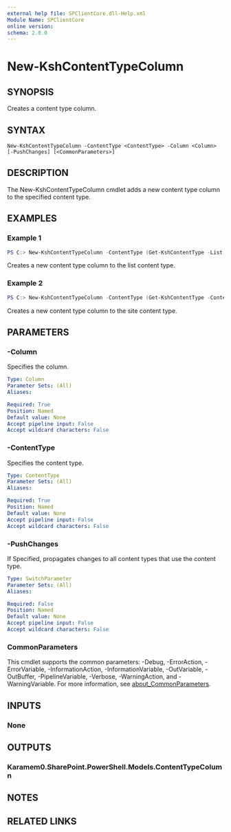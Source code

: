 ```yaml
---
external help file: SPClientCore.dll-Help.xml
Module Name: SPClientCore
online version:
schema: 2.0.0
---
```


# New-KshContentTypeColumn

## SYNOPSIS
Creates a content type column.

## SYNTAX

```
New-KshContentTypeColumn -ContentType <ContentType> -Column <Column> [-PushChanges] [<CommonParameters>]
```

## DESCRIPTION
The New-KshContentTypeColumn cmdlet adds a new content type column to the specified content type.

## EXAMPLES

### Example 1
```powershell
PS C:> New-KshContentTypeColumn -ContentType (Get-KshContentType -List (Get-KshList -ListTitle 'Announcements') -ContentType '0x0100EFB1758564C77D448177233D1199B912000A210B1C5CBC634C849328008B1CC306') -Column (Get-KshColumn -List (Get-KshList -ListTitle 'Announcements') -ColumnTitle 'Remarks')
```

Creates a new content type column to the list content type.

### Example 2
```powershell
PS C:> New-KshContentTypeColumn -ContentType (Get-KshContentType -ContentTypeId '0x0100EFB1758564C77D448177233D1199B912') -Column (Get-KshColumn -ColumnTitle 'Remarks') -PushChanges
```

Creates a new content type column to the site content type.

## PARAMETERS

### -Column
Specifies the column.

```yaml
Type: Column
Parameter Sets: (All)
Aliases:

Required: True
Position: Named
Default value: None
Accept pipeline input: False
Accept wildcard characters: False
```

### -ContentType
Specifies the content type.

```yaml
Type: ContentType
Parameter Sets: (All)
Aliases:

Required: True
Position: Named
Default value: None
Accept pipeline input: False
Accept wildcard characters: False
```

### -PushChanges
If Specified, propagates changes to all content types that use the content type.

```yaml
Type: SwitchParameter
Parameter Sets: (All)
Aliases:

Required: False
Position: Named
Default value: None
Accept pipeline input: False
Accept wildcard characters: False
```

### CommonParameters
This cmdlet supports the common parameters: -Debug, -ErrorAction, -ErrorVariable, -InformationAction, -InformationVariable, -OutVariable, -OutBuffer, -PipelineVariable, -Verbose, -WarningAction, and -WarningVariable. For more information, see [about_CommonParameters](http://go.microsoft.com/fwlink/?LinkID=113216).

## INPUTS

### None

## OUTPUTS

### Karamem0.SharePoint.PowerShell.Models.ContentTypeColumn

## NOTES

## RELATED LINKS
